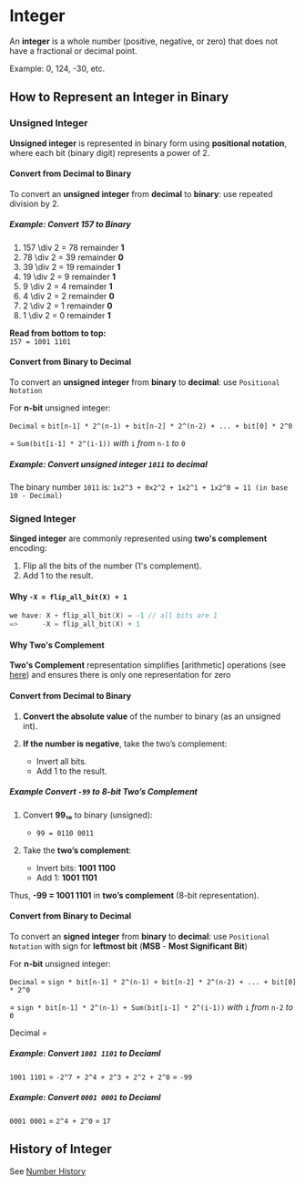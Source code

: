 # Integer

An **integer** is a whole number (positive, negative, or zero) that does not have a fractional or decimal point.

Example: 0, 124, -30, etc.

## How to Represent an Integer in Binary

### Unsigned Integer

**Unsigned integer** is represented in binary form using **positional notation**, where each bit (binary digit) represents a power of 2.

#### Convert from Decimal to Binary
To convert an **unsigned integer** from **decimal** to **binary**: use repeated division by 2.

##### Example: Convert **157** to Binary
1. 157 \div 2 = 78 remainder **1**
2. 78 \div 2 = 39 remainder **0**
3. 39 \div 2 = 19 remainder **1**
4. 19 \div 2 = 9 remainder **1**
5. 9 \div 2 = 4 remainder **1**
6. 4 \div 2 = 2 remainder **0**
7. 2 \div 2 = 1 remainder **0**
8. 1 \div 2 = 0 remainder **1**

**Read from bottom to top:**  
`157 = 1001 1101`

#### Convert from Binary to Decimal
To convert an **unsigned integer** from **binary** to **decimal**: use `Positional Notation`

For **n-bit** unsigned integer:

`Decimal` = `bit[n-1] * 2^(n-1) + bit[n-2] * 2^(n-2) + ... + bit[0] * 2^0`

= `Sum(bit[i-1] * 2^(i-1))` *with* `i` *from* `n-1` *to* `0`

##### Example: Convert unsigned integer `1011` to decimal
The binary number `1011` is: `1x2^3 + 0x2^2 + 1x2^1 + 1x2^0 = 11 (in base 10 - Decimal)`

### Signed Integer

**Singed integer** are commonly represented using **two's complement** encoding:
1. Flip all the bits of the number (1's complement).
2. Add 1 to the result.

#### Why `-X = flip_all_bit(X) + 1`
```c
we have: X + flip_all_bit(X) = -1 // all bits are 1
=>      -X = flip_all_bit(X) + 1
```

#### Why Two's Complement

**Two's Complement** representation simplifies [arithmetic] operations (see [here][arithemetic]) and ensures there is only one representation for zero

#### Convert from Decimal to Binary

1. **Convert the absolute value** of the number to binary (as an unsigned int).

2. **If the number is negative**, take the two’s complement:
   - Invert all bits.
   - Add 1 to the result.

##### Example Convert `-99` to 8-bit Two’s Complement

1. Convert **99₁₀** to binary (unsigned):  
   - `99 = 0110 0011`

2. Take the **two’s complement**:
   - Invert bits: **1001 1100**
   - Add 1: **1001 1101**

Thus, **-99 = 1001 1101** in **two’s complement** (8-bit representation).

#### Convert from Binary to Decimal

To convert an **signed integer** from **binary** to **decimal**: use `Positional Notation` with sign for **leftmost bit** (**MSB** - **Most Significant Bit**)

For **n-bit** unsigned integer:

`Decimal` = `sign * bit[n-1] * 2^(n-1) + bit[n-2] * 2^(n-2) + ... + bit[0] * 2^0`

= `sign * bit[n-1] * 2^(n-1) + Sum(bit[i-1] * 2^(i-1))` *with* `i` *from* `n-2` *to* `0`

Decimal = 

##### Example: Convert `1001 1101` to Deciaml

`1001 1101` = `-2^7 + 2^4 + 2^3 + 2^2 + 2^0` = `-99`

##### Example: Convert `0001 0001` to Deciaml

`0001 0001` = `2^4 + 2^0` = `17`

## History of Integer

See [Number History](Number)

[arithemetic]: ../../ComputerArchitecture/Arthmetics/Arithematic